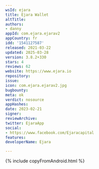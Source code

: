 ```yaml
---
wsId: ejara
title: Ejara Wallet
altTitle: 
authors:
- danny
appId: com.ejara.ejarav2
appCountry: fr
idd: '1541127587'
released: 2021-03-22
updated: 2025-03-28
version: 3.8.2+330
stars: 4
reviews: 62
website: https://www.ejara.io
repository: 
issue: 
icon: com.ejara.ejarav2.jpg
bugbounty: 
meta: ok
verdict: nosource
appHashes: 
date: 2023-02-21
signer: 
reviewArchive: 
twitter: EjaraApp
social:
- https://www.facebook.com/Ejaracapital
features: 
developerName: Ejara

---
```


{% include copyFromAndroid.html %}
